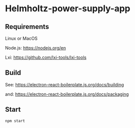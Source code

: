 # Helmholtz-power-supply-app

## Requirements

Linux or MacOS

Node.js: https://nodejs.org/en

Lxi: https://github.com/lxi-tools/lxi-tools


## Build 
See: https://electron-react-boilerplate.js.org/docs/building

and: https://electron-react-boilerplate.js.org/docs/packaging

## Start 

`npm start`


